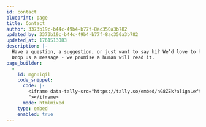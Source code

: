 ```yaml
---
id: contact
blueprint: page
title: Contact
author: 3373b19c-b44c-49b4-b77f-8ac350a3b782
updated_by: 3373b19c-b44c-49b4-b77f-8ac350a3b782
updated_at: 1761513083
description: |-
  Have a question, a suggestion, or just want to say hi? We’d love to hear from you! 
  Drop us a message - we promise a human will read it.
page_builder:
  -
    id: mgn0iqil
    code_snippet:
      code: |-
        <iframe data-tally-src="https://tally.so/embed/nG8ZEk?alignLeft=1&hideTitle=1&transparentBackground=1&dynamicHeight=1" loading="lazy" width="100%" height="276" frameborder="0" marginheight="0" marginwidth="0" title="Contact
        "></iframe>
      mode: htmlmixed
    type: embed
    enabled: true
---
```

